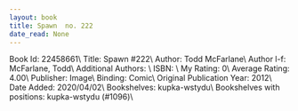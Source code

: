 ```yaml
---
layout: book
title: Spawn  no. 222
date_read: None
---
```


Book Id: 22458661\ 
Title: Spawn #222\ 
Author: Todd McFarlane\ 
Author l-f: McFarlane, Todd\ 
Additional Authors: \ 
ISBN: \ 
My Rating: 0\ 
Average Rating: 4.00\ 
Publisher: Image\ 
Binding: Comic\ 
Original Publication Year: 2012\ 
Date Added: 2020/04/02\ 
Bookshelves: kupka-wstydu\ 
Bookshelves with positions: kupka-wstydu (#1096)\ 

